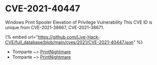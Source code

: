 # CVE-2021-40447

Windows Print Spooler Elevation of Privilege Vulnerability This CVE ID is unique from CVE-2021-38667, CVE-2021-38671.

{% embed url="https://github.com/Live-Hack-CVE/full_database/blob/main/cves/2021/CVE-2021-40447.json" %}


* Tomparte ~> [PrintNightmare](https://www.alice-snow.ru/2021/database/cve-2021-40447/printnightmare-tomparte)
* Tomparte ~> [PrintNightmare](https://www.alice-snow.ru/2021/database/cve-2021-40447/printnightmare-tomparte)